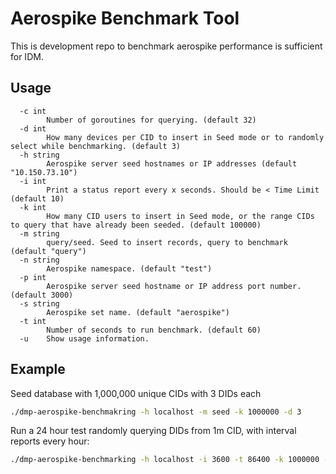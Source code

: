 # Aerospike Benchmark Tool
This is development repo to benchmark aerospike performance is sufficient for IDM.

## Usage
```
  -c int
        Number of goroutines for querying. (default 32)
  -d int
        How many devices per CID to insert in Seed mode or to randomly select while benchmarking. (default 3)
  -h string
        Aerospike server seed hostnames or IP addresses (default "10.150.73.10")
  -i int
        Print a status report every x seconds. Should be < Time Limit (default 10)
  -k int
        How many CID users to insert in Seed mode, or the range CIDs to query that have already been seeded. (default 100000)
  -m string
        query/seed. Seed to insert records, query to benchmark (default "query")
  -n string
        Aerospike namespace. (default "test")
  -p int
        Aerospike server seed hostname or IP address port number. (default 3000)
  -s string
        Aerospike set name. (default "aerospike")
  -t int
        Number of seconds to run benchmark. (default 60)
  -u    Show usage information.
```
  
## Example
Seed database with 1,000,000 unique CIDs with 3 DIDs each
```bash
./dmp-aerospike-benchmakring -h localhost -m seed -k 1000000 -d 3
```

Run a 24 hour test randomly querying DIDs from 1m CID, with interval reports every hour:
```bash
./dmp-aerospike-benchmarking -h localhost -i 3600 -t 86400 -k 1000000 -d 3
```
